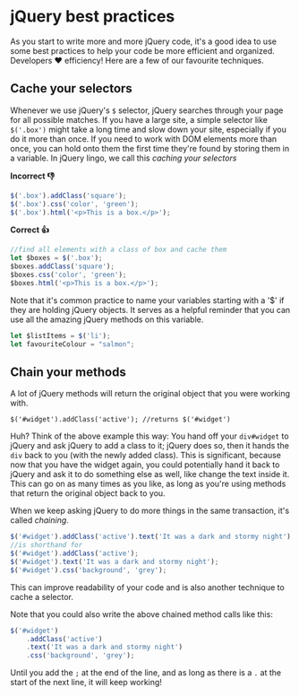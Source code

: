 # jQuery best practices

As you start to write more and more jQuery code, it's a good idea to use some best practices to help your code be more efficient and organized. Developers ❤️ efficiency! Here are a few of our favourite techniques.

## Cache your selectors

Whenever we use jQuery's `$` selector, jQuery searches through your page for all possible matches.  If you have a large site, a simple selector like `$('.box')` might take a long time and slow down your site, especially if you do it more than once. If you need to work with DOM elements more than once, you can hold onto them the first time they're found by storing them in a variable. In jQuery lingo, we call this _caching your selectors_

**Incorrect 👎**

```js
$('.box').addClass('square');
$('.box').css('color', 'green');
$('.box').html('<p>This is a box.</p>');
```

**Correct 👍**

```js
//find all elements with a class of box and cache them
let $boxes = $('.box');
$boxes.addClass('square');
$boxes.css('color', 'green');
$boxes.html('<p>This is a box.</p>');
```

Note that it's common practice to name your variables starting with a '$' if they are holding jQuery objects.  It serves as a helpful reminder that you can use all the amazing jQuery methods on this variable.

```js
let $listItems = $('li');
let favouriteColour = "salmon";
```

## Chain your methods

A lot of jQuery methods will return the original object that you were working with. 

`$('#widget').addClass('active'); //returns $('#widget')`

Huh? Think of the above example this way: You hand off your `div#widget` to jQuery and ask jQuery to add a class to it; jQuery does so, then it hands the `div` back to you (with the newly added class).
This is significant, because now that you have the widget again, you could potentially hand it back to jQuery and ask it to do something else as well, like change the text inside it. This can go on as many times as you like, as long as you're using methods that return the original object back to you.

When we keep asking jQuery to do more things in the same transaction, it's called _chaining_.

```js
$('#widget').addClass('active').text('It was a dark and stormy night').css('background', 'grey');
//is shorthand for
$('#widget').addClass('active');
$('#widget').text('It was a dark and stormy night');
$('#widget').css('background', 'grey');
```

This can improve readability of your code and is also another technique to cache a selector.

Note that you could also write the above chained method calls like this:

```js
$('#widget')
	.addClass('active')
	.text('It was a dark and stormy night')
	.css('background', 'grey');
```

Until you add the `;` at the end of the line, and as long as there is a `.` at the start of the next line, it will keep working!